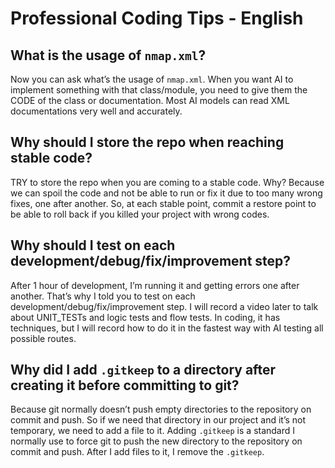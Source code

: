 # Professional Coding Tips - English

## What is the usage of `nmap.xml`?
Now you can ask what’s the usage of `nmap.xml`. When you want AI to implement something with that class/module, you need to give them the CODE of the class or documentation. Most AI models can read XML documentations very well and accurately.

## Why should I store the repo when reaching stable code?
TRY to store the repo when you are coming to a stable code. Why? Because we can spoil the code and not be able to run or fix it due to too many wrong fixes, one after another. So, at each stable point, commit a restore point to be able to roll back if you killed your project with wrong codes.

## Why should I test on each development/debug/fix/improvement step?
After 1 hour of development, I’m running it and getting errors one after another. That’s why I told you to test on each development/debug/fix/improvement step. I will record a video later to talk about UNIT_TESTs and logic tests and flow tests. In coding, it has techniques, but I will record how to do it in the fastest way with AI testing all possible routes.

## Why did I add `.gitkeep` to a directory after creating it before committing to git?
Because git normally doesn’t push empty directories to the repository on commit and push. So if we need that directory in our project and it’s not temporary, we need to add a file to it. Adding `.gitkeep` is a standard I normally use to force git to push the new directory to the repository on commit and push. After I add files to it, I remove the `.gitkeep`.